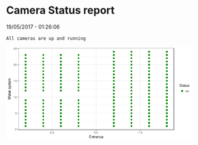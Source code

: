 Camera Status report
================
19/05/2017 - 01:26:06

    All cameras are up and running

![](camreport_files/figure-markdown_github/unnamed-chunk-2-1.png)
